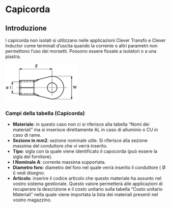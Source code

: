 # Capicorda

## Introduzione
I capicorda non isolati si utilizzano nelle applicazioni Clever Transfo e Clever Inductor come terminali d’uscita quando la corrente o altri parametri non permettono l’uso dei morsetti. Possono essere fissate a isolatori o a una piastra. 

<img src="img/Capicorda.png" height="120px">

### Campi della tabella (Capicorda)
- **Materiale**: in questo caso non ci si riferisce alla tabella “Nomi dei materiali” ma si inserisce direttamente 
AL in caso di alluminio o CU in caso di rame.
- **Sezione in mm2**: sezione nominale utile. Si riferisce alla sezione massima del conduttore che vi verrà inserito.
- **Tipo**: sigla con la quale viene identificato il capocorda (può essere la sigla del fornitore).
- **I Nominale A**: corrente massima supportata.
- **Diametro foro**: diametro del foro nel quale verrà inserito il conduttore ( &Oslash; i)  vedi disegno.
- **Articolo**: inserire il codice articolo che questo materiale ha assunto nel vostro sistema gestionale. Questo valore permetterà alle applicazioni di recuperare la descrizione e il costo unitario sulla tabella “Costo unitario Materiali” nella quale viene importata la lista dei materiali presenti nel vostro magazzino.
